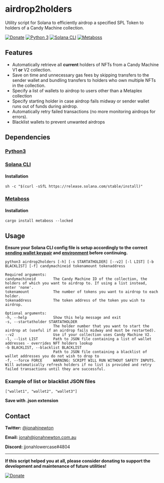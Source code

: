 # airdrop2holders
Utility script for Solana to efficiently airdrop a specified SPL Token to holders of a Candy Machine collection.

[![Donate](https://img.shields.io/badge/Donate-PayPal-green.svg)](https://www.paypal.com/donate/?hosted_button_id=KVTJPB8Z4DA8G)
[![Python 3](https://img.shields.io/badge/python-3.10-blue.svg)](https://www.python.org/)
[![Solana CLI](https://img.shields.io/badge/solana-1.14-blue.svg)](https://docs.solana.com/cli/install-solana-cli-tools)
[![Metaboss](https://img.shields.io/badge/metaboss-0.6.1-blue.svg)](https://github.com/samuelvanderwaal/metaboss)

## Features
- Automatically retrieve all **current** holders of NFTs from a Candy Machine V1 **or** V2 collection.
- Save on time and unnecessary gas fees by skipping transfers to the sender wallet and bundling transfers to holders who own multiple NFTs in the collection.
- Specify a list of wallets to airdrop to users other than a Metaplex collection
- Specify starting holder in case airdrop fails midway or sender wallet runs out of funds during airdrop.
- Automatically retry failed transactions (no more monitoring airdrops for errors).
- Blacklist wallets to prevent unwanted airdrops

## Dependencies
### [Python3](https://www.python.org/downloads/)
### [Solana CLI](https://docs.solana.com/cli/install-solana-cli-tools)
#### Installation
```
sh -c "$(curl -sSfL https://release.solana.com/stable/install)"
```
### [Metaboss](https://github.com/samuelvanderwaal/metaboss)
#### Installation
```
cargo install metaboss --locked
```
## Usage
**Ensure your Solana CLI config file is setup accordingly to the correct [sending wallet keypair](https://docs.solana.com/cli/transfer-tokens) and [environment](https://docs.solana.com/cli/choose-a-cluster) before continuing.**

```
python3 airdrop2holders [-h] [-s STARTATHOLDER] [--v2] [-l LIST] [-b BLACKLIST] [-f] candymachineid tokenamount tokenaddress
```
```
Required arguments:
candymachineid        The Candy Machine ID of the collection, the holders of which you want to airdrop to. If using a list instead, enter 'none'.
tokenamount           The number of tokens you want to airdrop to each holder.
tokenaddress          The token address of the token you wish to airdrop.

Optional arguments:
-h, --help            Show this help message and exit
-s, --startatholder STARTATHOLDER
                      The holder number that you want to start the airdrop at (useful if an airdrop fails midway and must be restarted).
--v2                  Use if your collection uses Candy Machine V2.
-l, --list LIST       Path to JSON file containing a list of wallet addresses - overrides NFT holders lookup
-b BLACKLIST, --blacklist BLACKLIST
                      Path to JSON file containing a blacklist of wallet addresses you do not wish to drop to
-f, --force FORCE     WARNING: SCRIPT WILL RUN WITHOUT SAFETY INPUTS. Will automatically refresh holders if no list is provided and retry failed transactions until they are successful.
```

### Example of list or blacklist JSON files
```
["wallet1", "wallet2", "wallet3"]
```
**Save with .json extension**

## Contact
**Twitter:** [@jonahjnewton](https://twitter.com/jonahjnewton)

**Email:** [jonah@jonahnewton.com.au](jonah@jonahnewton.com.au)

**Discord:** jjonahlowercase#4804


---
**If this script helped you at all, please consider donating to support the development and maintenance of future utilities!**

[![Donate](https://img.shields.io/badge/Donate-PayPal-green.svg)](https://www.paypal.com/donate/?hosted_button_id=KVTJPB8Z4DA8G)
